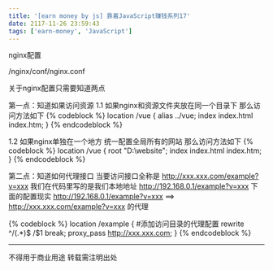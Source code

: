 ```yaml
---
title: '[earn money by js] 靠着JavaScript赚钱系列17'
date: 2117-11-26 23:59:43
tags: ['earn-money', 'JavaScript']
---
```

nginx配置

/nginx/conf/nginx.conf

关于nginx配置只需要知道两点

第一点：知道如果访问资源
1.1 如果nginx和资源文件夹放在同一个目录下
那么访问方法如下
{% codeblock %}
    location /vue {
        alias ../vue;
        index  index.html index.htm;
    }
{% endcodeblock %}

1.2 如果nginx单独在一个地方 统一配置全局所有的网站
那么访问方法如下
{% codeblock %}
    location /vue {
        root "D:\website";
        index  index.html index.htm;
    }
{% endcodeblock %}

第二点：知道如何代理接口
当要访问接口全称是
http://xxx.xxx.com/example?v=xxx
我们在代码里写的是我们本地地址
http://192.168.0.1/example?v=xxx
下面的配置现实
http://192.168.0.1/example?v=xxx ==> http://xxx.xxx.com/example?v=xxx 的代理

{% codeblock %}
	location /example { #添加访问目录的代理配置
        rewrite  ^/(.*)$ /$1 break;
        proxy_pass   http://xxx.xxx.com;
    }
{% endcodeblock %}



----------------
不得用于商业用途 转载需注明出处


